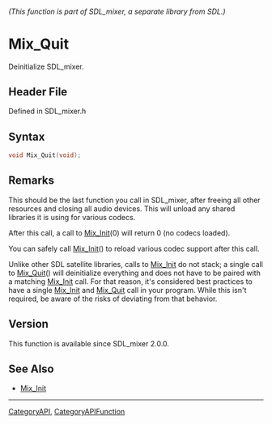 ###### (This function is part of SDL_mixer, a separate library from SDL.)
# Mix_Quit

Deinitialize SDL_mixer.

## Header File

Defined in SDL_mixer.h

## Syntax

```c
void Mix_Quit(void);

```

## Remarks

This should be the last function you call in SDL_mixer, after freeing all
other resources and closing all audio devices. This will unload any shared
libraries it is using for various codecs.

After this call, a call to [Mix_Init](Mix_Init)(0) will return 0 (no codecs
loaded).

You can safely call [Mix_Init](Mix_Init)() to reload various codec support
after this call.

Unlike other SDL satellite libraries, calls to [Mix_Init](Mix_Init) do not
stack; a single call to [Mix_Quit](Mix_Quit)() will deinitialize everything
and does not have to be paired with a matching [Mix_Init](Mix_Init) call.
For that reason, it's considered best practices to have a single
[Mix_Init](Mix_Init) and [Mix_Quit](Mix_Quit) call in your program. While
this isn't required, be aware of the risks of deviating from that behavior.

## Version

This function is available since SDL_mixer 2.0.0.

## See Also

- [Mix_Init](Mix_Init)

----
[CategoryAPI](CategoryAPI), [CategoryAPIFunction](CategoryAPIFunction)

